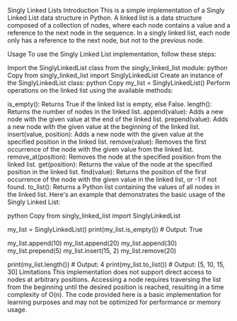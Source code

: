 Singly Linked Lists
Introduction
This is a simple implementation of a Singly Linked List data structure in Python. A linked list is a data structure composed of a collection of nodes, where each node contains a value and a reference to the next node in the sequence. In a singly linked list, each node only has a reference to the next node, but not to the previous node.

Usage
To use the Singly Linked List implementation, follow these steps:

Import the SinglyLinkedList class from the singly_linked_list module:
python
Copy
from singly_linked_list import SinglyLinkedList
Create an instance of the SinglyLinkedList class:
python
Copy
my_list = SinglyLinkedList()
Perform operations on the linked list using the available methods:

is_empty(): Returns True if the linked list is empty, else False.
length(): Returns the number of nodes in the linked list.
append(value): Adds a new node with the given value at the end of the linked list.
prepend(value): Adds a new node with the given value at the beginning of the linked list.
insert(value, position): Adds a new node with the given value at the specified position in the linked list.
remove(value): Removes the first occurrence of the node with the given value from the linked list.
remove_at(position): Removes the node at the specified position from the linked list.
get(position): Returns the value of the node at the specified position in the linked list.
find(value): Returns the position of the first occurrence of the node with the given value in the linked list, or -1 if not found.
to_list(): Returns a Python list containing the values of all nodes in the linked list.
Here's an example that demonstrates the basic usage of the Singly Linked List:

python
Copy
from singly_linked_list import SinglyLinkedList

my_list = SinglyLinkedList()
print(my_list.is_empty())  # Output: True

my_list.append(10)
my_list.append(20)
my_list.append(30)
my_list.prepend(5)
my_list.insert(15, 2)
my_list.remove(20)

print(my_list.length())  # Output: 4
print(my_list.to_list())  # Output: [5, 10, 15, 30]
Limitations
This implementation does not support direct access to nodes at arbitrary positions. Accessing a node requires traversing the list from the beginning until the desired position is reached, resulting in a time complexity of O(n).
The code provided here is a basic implementation for learning purposes and may not be optimized for performance or memory usage.

